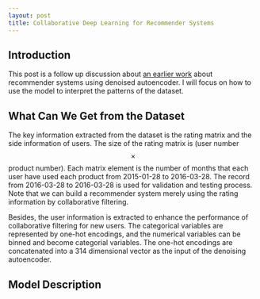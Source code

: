 ```yaml
---
layout: post
title: Collaborative Deep Learning for Recommender Systems
---
```

## Introduction

This post is a follow up discussion about [an earlier work](https://github.com/xiaoouzhang/Collaborative-Deep-Learning-for-Recommender-Systems) about recommender systems using denoised autoencoder. I will focus on how to use the model to interpret the patterns of the dataset.

## What Can We Get from the Dataset
The key information extracted from the dataset is the rating matrix and the side information of users. The size of the rating matrix is (user number $$\times$$ product number). Each matrix element is the number of months that each user have used each product from 2015-01-28 to 2016-03-28. The record from 2016-03-28 to 2016-03-28 is used for validation and testing process. Note that we can build a recommender system merely using the rating information by collaborative filtering.

Besides, the user information is extracted to enhance the performance of collaborative filtering for new users. The categorical variables are represented by one-hot encodings, and the numerical variables can be binned and become categorial variables. The one-hot encodings are concatenated into a 314 dimensional vector as the input of the denoising autoencoder.


## Model Description

